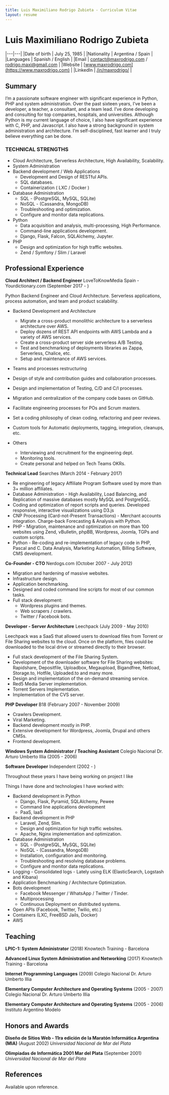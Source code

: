 ```yaml
---
title: Luis Maximiliano Rodrigo Zubieta - Curriculum Vitae
layout: resume
---
```

# Luis Maximiliano Rodrigo Zubieta

|---|---|
|Date of birth | July 25, 1985 |
|Nationality | Argentina / Spain |
|Languages | Spanish / English |
|Email | [contact@maxrodrigo.com](mailto:contact@maxrodrigo.com) / [rodrigo.maxi@gmail.com](mailto:rodrigo.maxi@gmail.com) |
|Website | [www.maxrodrigo.com](https://www.maxrodrigo.com) |
|LinkedIn | [/in/maxrodrigo/](https://www.linkedin.com/in/maxrodrigo/) |

## Summary

I’m a passionate software engineer with significant experience in Python, PHP and system administration.
Over the past sixteen years, I’ve been a developer, a teacher, a consultant, and a team lead. I’ve done developing and consulting for top companies, hospitals, and universities.
Although Python is my current language of choice, I also have significant experience with C, PHP, and Javascript. I also have a strong background in system administration and architecture.
I’m self-disciplined, fast learner and I truly believe everything can be done.


### TECHNICAL STRENGTHS

- Cloud Architecture, Serverless Architecture, High Availability, Scalability.
- System Administration
- Backend development / Web Applications
  - Development and Design of RESTful APIs.
  - SQL databases.
  - Containerization ( LXC / Docker )
- Database Administration
  - SQL - (PostgreSQL, MySQL, SQLite)
  - NoSQL - (Cassandra, MongoDB)
  - Troubleshooting and optimization.
  - Configure and monitor data replications.
- Python
  - Data acquisition and analysis, multi-processing, High Performance.
  - Command-line applications development.
  - Django, Flask, Falcon, SQLAlchemy, Jupyter.
- PHP
  - Design and optimization for high traffic websites.
  - Zend / Symfony / Slim / Laravel

## Professional Experience

__Cloud Architect / Backend Engineer__
LoveToKnowMedia Spain - Yourdictionary.com
<span class="date">(September 2017 - )</span>

Python Backend Engineer and Cloud Architecture. Serverless applications, process automation, and team and product scalability.

- Backend Development and Architecture
  - Migrate a cross-product monolithic architecture to a serverless architecture over AWS.
  - Deploy dozens of REST API endpoints with AWS Lambda and a variety of AWS services.
  - Create a cross-product server side serverless A/B Testing.
  - Test and benchmarking of deployments libraries as Zappa, Serverless, Chalice, etc.
  - Setup and maintenance of AWS services.

- Teams and processes restructuring
- Design of style and contribution guides and collaboration processes.
- Design and implementation of Testing, C/D and C/I processes.
- Migration and centralization of the company code bases on GitHub.
- Facilitate engineering processes for POs and Scrum masters.
- Set a coding philosophy of clean coding, refactoring and peer reviews.
- Custom tools for Automatic deployments, tagging, integration, cleanups, etc.

- Others
  - Interviewing and recruitment for the engineering dept.
  - Monitoring tools.
  - Create personal and helped on Tech Teams OKRs.

__Technical Lead__
Searches
<span class="date">(March 2014 - February 2017)</span>

- Re engineering of legacy Affiliate Program Software used by more than 3+ million affiliates.
- Database Administration - High Availability, Load Balancing, and Replication of massive databases mostly MySQL and PostgreSQL.
- Coding and optimization of report scripts and queries.
  Developed responsive, interactive visualizations using D3.js
- CNP Processing (Card-not-Present Transactions) - Merchant accounts integration. Charge-back Forecasting & Analysis with Python.
- PHP - Migration, maintenance and optimization on more than 100 websites using Zend, vBulletin, phpBB, Wordpress, Joomla, TGPs and custom scripts.
- Python - Re-coding and re-implementation of legacy code in PHP, Pascal and C. Data Analysis, Marketing Automation, Billing Software, CMS development.


__Co-Founder - CTO__
Nerdogs.com
<span class="date">(October 2007 - July 2012)</span>

- Migration and hardening of massive websites.
- Infrastructure design.
- Application benchmarking.
- Designed and coded command line scripts for most of our common tasks.
- Full stack development:
  - Wordpress plugins and themes.
  - Web scrapers / crawlers.
  - Twitter / Facebook bots.

__Developer - Server Architecture__
Leechpack
<span class="date">(July 2009 - May 2010)</span>

Leechpack was a SaaS that allowed users to download files from Torrent or File Sharing websites to the cloud. Once on the platform, files could be downloaded to the local drive or streamed directly to their browser.

- Full stack development of the File Sharing System.
- Development of the downloader software for File Sharing websites:
  Rapidshare, Depositfile, Uploadbox, Megaupload, Bigandfree, Netload, Storage.to, Hotfile, Uploaded.to and many more.
- Design and implementation of the on-demand streaming service.
- Red5 Media Server implementation.
- Torrent Servers Implementation.
- Implementation of the CVS server.

__PHP Developer__
B18
<span class="date">(February 2007 - November 2009)</span>

- Crawlers Development.
- Viral Marketing.
- Backend development mostly in PHP.
- Extensive development for Wordpress, Joomla, Drupal and others CMSs.
- Frontend development.

__Windows System Administrator / Teaching Assistant__
Colegio Nacional Dr. Arturo Umberto Illia
<span class="date">(2005 - 2006)</span>

__Software Developer__
Independent
<span class="date">(2002 - )</span>

Throughout these years I have being working on project I like

Things I have done and technologies I have worked with:

- Backend development in Python
  - Django, Flask, Pyramid, SQLAlchemy, Pewee
  - Command line applications development
  - PaaS, IaaS
- Backend development in PHP
  - Laravel, Zend, Slim.
  - Design and optimization for high traffic websites.
  - Apache, Nginx implementation and optimization.
- Database Administration
  - SQL - (PostgreSQL, MySQL, SQLite)
  - NoSQL - (Cassandra, MongoDB)
  - Installation, configuration and monitoring.
  - Troubleshooting and resolving database problems.
  - Configure and monitor data replications.
- Logging - Consolidated logs - Lately using ELK (ElasticSearch, Logstash and Kibana)
- Application Benchmarking / Architecture Optimization.
- Bots development
  - Facebook Messenger / WhatsApp / Twitter / Tinder.
  - Multiprocessing
  - Continuous Deployment on distributed systems.
- Open APIs (Facebook, Twitter, Twilio, etc.)
- Containers (LXC, FreeBSD Jails, Docker)
- AWS

## Teaching

__LPIC-1: System Administrator__ (2018)
Knowtech Training - Barcelona

__Advanced Linux System Administration and Networking__ (2017)
Knowtech Training - Barcelona

__Internet Programming Languages__ (2009)
Colegio Nacional Dr. Arturo Umberto Illia

__Elementary Computer Architecture and Operating Systems__ (2005 - 2007)
Colegio Nacional Dr. Arturo Umberto Illia

__Elementary Computer Architecture and Operating Systems__ (2005 - 2006)
Instituto Argentino Modelo

## Honors and Awards

__Diseño de Sitios Web - 11ra edición de la Maratón Informática Argentina (MIA)__ (August 2002)
_Universidad Nacional de Mar del Plata_

__Olimpiadas de Informática 2001 Mar del Plata__ (September 2001)
_Universidad Nacional de Mar del Plata_

## References

Available upon reference.
